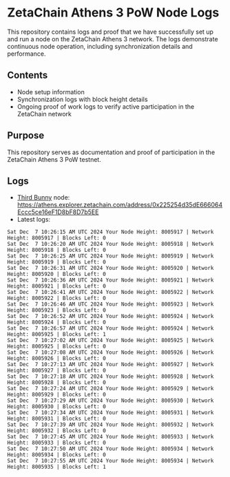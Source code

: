 # ZetaChain Athens 3 PoW Node Logs
This repository contains logs and proof that we have successfully set up and run a node on the ZetaChain Athens 3 network. The logs demonstrate continuous node operation, including synchronization details and performance.

## Contents
- Node setup information
- Synchronization logs with block height details
- Ongoing proof of work logs to verify active participation in the ZetaChain network

## Purpose
This repository serves as documentation and proof of participation in the ZetaChain Athens 3 PoW testnet.

## Logs

- [Third Bunny](https://thirdbunny.xyz/) node: https://athens.explorer.zetachain.com/address/0x225254d35dE666064Eccc5ce16eF1D8bF8D7b5EE
- Latest logs:
```
Sat Dec  7 10:26:15 AM UTC 2024 Your Node Height: 8005917 | Network Height: 8005917 | Blocks Left: 0
Sat Dec  7 10:26:20 AM UTC 2024 Your Node Height: 8005918 | Network Height: 8005918 | Blocks Left: 0
Sat Dec  7 10:26:25 AM UTC 2024 Your Node Height: 8005919 | Network Height: 8005919 | Blocks Left: 0
Sat Dec  7 10:26:31 AM UTC 2024 Your Node Height: 8005920 | Network Height: 8005920 | Blocks Left: 0
Sat Dec  7 10:26:36 AM UTC 2024 Your Node Height: 8005921 | Network Height: 8005921 | Blocks Left: 0
Sat Dec  7 10:26:41 AM UTC 2024 Your Node Height: 8005922 | Network Height: 8005922 | Blocks Left: 0
Sat Dec  7 10:26:46 AM UTC 2024 Your Node Height: 8005923 | Network Height: 8005923 | Blocks Left: 0
Sat Dec  7 10:26:52 AM UTC 2024 Your Node Height: 8005924 | Network Height: 8005924 | Blocks Left: 0
Sat Dec  7 10:26:57 AM UTC 2024 Your Node Height: 8005924 | Network Height: 8005925 | Blocks Left: 1
Sat Dec  7 10:27:02 AM UTC 2024 Your Node Height: 8005925 | Network Height: 8005925 | Blocks Left: 0
Sat Dec  7 10:27:08 AM UTC 2024 Your Node Height: 8005926 | Network Height: 8005926 | Blocks Left: 0
Sat Dec  7 10:27:13 AM UTC 2024 Your Node Height: 8005927 | Network Height: 8005927 | Blocks Left: 0
Sat Dec  7 10:27:18 AM UTC 2024 Your Node Height: 8005928 | Network Height: 8005928 | Blocks Left: 0
Sat Dec  7 10:27:24 AM UTC 2024 Your Node Height: 8005929 | Network Height: 8005929 | Blocks Left: 0
Sat Dec  7 10:27:29 AM UTC 2024 Your Node Height: 8005930 | Network Height: 8005930 | Blocks Left: 0
Sat Dec  7 10:27:34 AM UTC 2024 Your Node Height: 8005931 | Network Height: 8005931 | Blocks Left: 0
Sat Dec  7 10:27:39 AM UTC 2024 Your Node Height: 8005932 | Network Height: 8005932 | Blocks Left: 0
Sat Dec  7 10:27:45 AM UTC 2024 Your Node Height: 8005933 | Network Height: 8005933 | Blocks Left: 0
Sat Dec  7 10:27:50 AM UTC 2024 Your Node Height: 8005934 | Network Height: 8005934 | Blocks Left: 0
Sat Dec  7 10:27:55 AM UTC 2024 Your Node Height: 8005934 | Network Height: 8005935 | Blocks Left: 1
```
